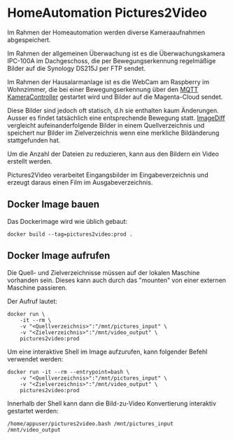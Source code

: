# HomeAutomation Pictures2Video
Im Rahmen der Homeautomation werden diverse Kameraaufnahmen abgespeichert.

Im Rahmen der allgemeinen Überwachung ist es die Überwachungskamera IPC-100A im Dachgeschoss, die per Bewegungserkennung regelmäßige Bilder auf die Synology DS215J per FTP sendet.

Im Rahmen der Hausalarmanlage ist es die WebCam am Raspberry im Wohnzimmer, die bei einer Bewegungserkennung über den [MQTT KameraController](../../MQTT/MQTT_KameraController/) gestartet wird und Bilder auf die Magenta-Cloud sendet.

Diese Bilder sind jedoch oft statisch, d.h sie enthalten kaum Änderungen. Ausser es findet tatsächlich eine entsprechende Bewegung statt. [ImageDiff](../BASH_ImageDiff/) vergleicht aufeinanderfolgende Bilder in einem Quellverzeichnis und speichert nur Bilder im Zielverzeichnis wenn eine merkliche Bildänderung stattgefunden hat.

Um die Anzahl der Dateien zu reduzieren, kann aus den Bildern ein Video erstellt werden.

Pictures2Video verarbeitet Eingangsbilder im Eingabeverzeichnis und erzeugt daraus einen Film im Ausgabeverzeichnis.

## Docker Image bauen
Das Dockerimage wird wie üblich gebaut:

```
docker build --tag=pictures2video:prod .
```

## Docker Image aufrufen
Die Quell- und Zielverzeichnisse müssen auf der lokalen Maschine vorhanden sein. Dieses kann auch durch das "mounten" von einer externen Maschine passieren.

Der Aufruf lautet:

```
docker run \
	-it --rm \
	-v "<Quellverzeichnis>":"/mnt/pictures_input" \
	-v "<Zielverzeichnis>":"/mnt/video_output" \
	pictures2video:prod 
```

Um eine interaktive Shell im Image aufzurufen, kann folgender Befehl verwendet werden:

```
docker run -it --rm --entrypoint=bash \
	-v "<Quellverzeichnis>":"/mnt/pictures_input" \
	-v "<Zielverzeichnis>":"/mnt/video_output" \
	pictures2video:prod
```

Innerhalb der Shell kann dann die Bild-zu-Video Konvertierung interaktiv gestartet werden:

```
/home/appuser/pictures2video.bash /mnt/pictures_input /mnt/video_output
```

